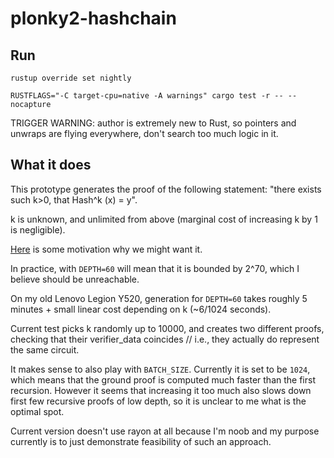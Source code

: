 # plonky2-hashchain

## Run

```
rustup override set nightly
```

```
RUSTFLAGS="-C target-cpu=native -A warnings" cargo test -r -- --nocapture
```

TRIGGER WARNING: author is extremely new to Rust, so pointers and unwraps are flying everywhere, don't search too much logic in it.

## What it does


This prototype generates the proof of the following statement: "there exists such k>0, that Hash^k (x) = y".

k is unknown, and unlimited from above (marginal cost of increasing k by 1 is negligible).

[Here](https://morgana-proofs.github.io/mpc-maci/master/chapter-5-random-ideas/keychain.html) is some motivation why we might want it.

In practice, with ``DEPTH=60`` will mean that it is bounded by 2^70, which I believe should be unreachable.

On my old Lenovo Legion Y520, generation for ``DEPTH=60`` takes roughly 5 minutes + small linear cost depending on k (~6/1024 seconds).

Current test picks k randomly up to 10000, and creates two different proofs, checking that their verifier_data coincides // i.e., they actually do represent the same circuit.

It makes sense to also play with ``BATCH_SIZE``. Currently it is set to be ``1024``, which means that the ground proof is computed much faster than the first recursion. However it seems that increasing it too much also slows down first few recursive proofs of low depth, so it is unclear to me what is the optimal spot.

Current version doesn't use rayon at all because I'm noob and my purpose currently is to just demonstrate feasibility of such an approach.
